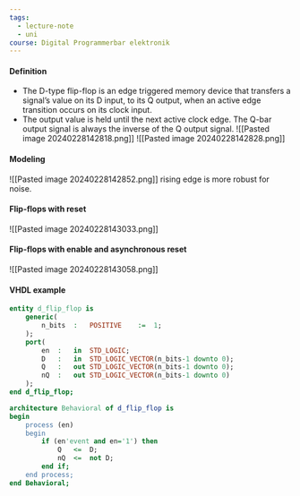 ```yaml
---
tags:
  - lecture-note
  - uni
course: Digital Programmerbar elektronik
---
```

#### Definition
* The D-type flip-flop is an edge triggered memory device that transfers a signal’s value on its D input, to its Q output, when an active edge transition occurs on its clock input.
* The output value is held until the next active clock edge. The Q-bar output signal is always the inverse of the Q output signal.
![[Pasted image 20240228142818.png]]
![[Pasted image 20240228142828.png]]

#### Modeling
![[Pasted image 20240228142852.png]]
rising edge is more robust for noise.

#### Flip-flops with reset
![[Pasted image 20240228143033.png]]

#### Flip-flops with enable and asynchronous reset
![[Pasted image 20240228143058.png]]


#### VHDL example
```vhdl
entity d_flip_flop is
    generic(
        n_bits  :   POSITIVE    :=  1;
    );
    port(
        en  :   in  STD_LOGIC;
        D   :   in  STD_LOGIC_VECTOR(n_bits-1 downto 0);
        Q   :   out STD_LOGIC_VECTOR(n_bits-1 downto 0);
        nQ  :   out STD_LOGIC_VECTOR(n_bits-1 downto 0)
    );
end d_flip_flop;

architecture Behavioral of d_flip_flop is
begin
    process (en)
    begin
        if (en'event and en='1') then
            Q   <=  D;
            nQ  <=  not D;
        end if;
    end process;
end Behavioral;
```